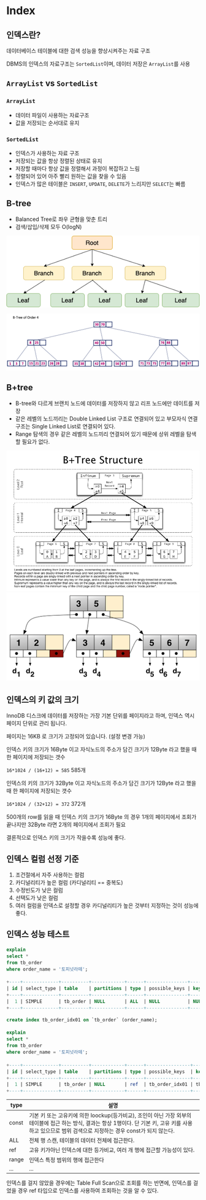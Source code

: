 # Index

## 인덱스란?

데이터베이스 테이블에 대한 검색 성능을 향상시켜주는 자료 구조

DBMS의 인덱스의 자료구조는 `SortedList`이며, 데이터 저장은 `ArrayList`를 사용

## `ArrayList` vs `SortedList`

### `ArrayList`

- 데이터 파일이 사용하는 자료구조
- 값을 저장되는 순서대로 유지

### `SortedList`

- 인덱스가 사용하는 자료 구조
- 저장되는 값을 항상 정렬된 상태로 유지
- 저장할 때마다 항상 값을 정렬해서 과정이 복잡하고 느림
- 정렬되어 있어 아주 빨리 원하는 값을 찾을 수 있음
- 인덱스가 많은 테이블은 `INSERT`, `UPDATE`, `DELETE`가 느리지만 `SELECT`는 빠름

## B-tree

- Balanced Tree로 좌우 균형을 맞춘 트리
- 검색/삽입/삭제 모두 O(logN)

![img.png](../images/b-tree.png)

![img.png](../images/b-tree-structure.jpeg)


## B+tree

- B-tree와 다르게 브랜치 노드에 데이터를 저장하지 않고 리프 노드에만 데이트를 저장
- 같은 레벨의 노드끼리는 Double Linked List 구조로 연결되어 있고 부모자식 연결구조는 Single Linked List로 연결되어 있다.
- Range 탐색의 경우 같은 레벨의 노드끼리 연결되어 있기 때문에 상위 레벨을 탐색할 필요가 없다.

![img.png](../images/b+tree-structure.png)
![img.png](../images/b+tree-structure2.png)

## 인덱스의 키 값의 크기

InnoDB 디스크에 데이터를 저장하는 가장 기본 단위를 페이지라고 하며, 인덱스 역시 페이지 단위로 관리 됩니다.

페이지는 16KB 로 크기가 고정되어 있습니다. (설정 변경 가능)

인덱스 키의 크기가 16Byte 이고 자식노드의 주소가 담긴 크기가 12Byte 라고 했을 때 한 페이지에 저장되는 갯수

`16*1024 / (16+12) = 585` 585개 

인덱스의 키의 크기가 32Byte 이고 자식노드의 주소가 담긴 크기가 12Byte 라고 했을 때 한 페이지에 저장되는 갯수

`16*1024 / (32+12) = 372` 372개

500개의 row를 읽을 때 인덱스 키의 크기가 16Byte 의 경우 1개의 페이지에서 조회가 끝나지만 32Byte 라면 2개의 페이지에서 조회가 필요

결론적으로 인덱스 키의 크기가 작을수록 성능에 좋다.

## 인덱스 컬럼 선정 기준

1. 조건절에서 자주 사용하는 컬럼
2. 카디널리티가 높은 컬럼 (카디널리티 == 중복도)
3. 수정빈도가 낮은 컬럼
4. 선택도가 낮은 컬럼
5. 여러 컬럼을 인덱스로 설정할 경우 카디널리티가 높은 것부터 지정하는 것이 성능에 좋다.

## 인덱스 성능 테스트

```sql
explain
select *
from tb_order
where order_name = '토피넛라떼';

+----+-------------+----------+------------+------+---------------+------+---------+------+------+----------+-------------+
| id | select_type | table    | partitions | type | possible_keys | key  | key_len | ref  | rows | filtered | Extra       |
+----+-------------+----------+------------+------+---------------+------+---------+------+------+----------+-------------+
|  1 | SIMPLE      | tb_order | NULL       | ALL  | NULL          | NULL | NULL    | NULL |    6 |    16.67 | Using where |
+----+-------------+----------+------------+------+---------------+------+---------+------+------+----------+-------------+
```

```sql
create index tb_order_idx01 on `tb_order` (order_name);

explain
select *
from tb_order
where order_name = '토피넛라떼';

+----+-------------+----------+------------+------+----------------+----------------+---------+-------+------+----------+-------+
| id | select_type | table    | partitions | type | possible_keys  | key            | key_len | ref   | rows | filtered | Extra |
+----+-------------+----------+------------+------+----------------+----------------+---------+-------+------+----------+-------+
|  1 | SIMPLE      | tb_order | NULL       | ref  | tb_order_idx01 | tb_order_idx01 | 122     | const |    1 |      100 | NULL  |
+----+-------------+----------+------------+------+----------------+----------------+---------+-------+------+----------+-------+
```

| type  | 설명                                                                                                                              |
|-------|---------------------------------------------------------------------------------------------------------------------------------|
| const | 기본 키 또는 고유키에 의한 loockup(등가비교), 조인이 아닌 가장 외부의 테이블에 접근 하는 방식, 결과는 항상 1행이다. 단 기본 키, 고유 키를 사용하고 있으므로 범위 검색으로 지정하는 경우 const가 되지 않는다. |
| ALL   | 전체 행 스캔, 테이블의 데이터 전체에 접근한다.                                                                                                     |
| ref   | 고유 키가아닌 인덱스에 대한 등가비교, 여러 개 행에 접근할 가능성이 있다.                                                                                      |
| range | 인덱스 특정 범위의 행에 접근한다                                                                                                              |                                                                                                              
| ...   | ...                                                                                                                             |

인덱스를 걸지 않았을 경우에는 Table Full Scan으로 조회를 하는 반면에, 인덱스를 걸었을 경우 ref 타입으로 인덱스를 사용하여 조회하는 것을 알 수 있다.
